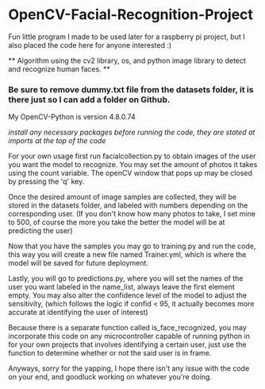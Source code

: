 # OpenCV-Facial-Recognition-Project
Fun little program I made to be used later for a raspberry pi project, but I also placed the code here for anyone interested :)

** Algorithm using the cv2 library, os, and python image library to detect and recognize human faces. **
### Be sure to remove dummy.txt file from the datasets folder, it is there just so I can add a folder on Github.

My OpenCV-Python is version 4.8.0.74

*install any necessary packages before running the code, they are stated at imports at the top of the code*

For your own usage first run facialcollection.py to obtain images of the user you want the model to recognize. You may set the amount of photos it takes using the count variable.
The openCV window that pops up may be closed by pressing the 'q' key.

Once the desired amount of image samples are collected, they will be stored in the datasets folder, and labeled with numbers depending on the corresponding user. (If you don't know how many
photos to take, I set mine to 500, of course the more you take the better the model will be at predicting the user)

Now that you have the samples you may go to training.py and run the code, this way you will create a new file named Trainer.yml, which is where the model will be saved for future deployment.

Lastly, you will go to predictions.py, where you will set the names of the user you want labeled in the name_list, always leave the first element empty. You may also alter the confidence level of the model to adjust the sensitivity, (which follows the logic if confid < 95, it actually becomes more accurate at identifying the user of interest)

Because there is a separate function called is_face_recognized, you may incorporate this code on any microcontroller capable of running python in for your own projects that involves identifying a certain user, just use the function to determine whether or not the said user is in frame.

Anyways, sorry for the yapping, I hope there isn't any issue with the code on your end, and goodluck working on whatever you're doing.

